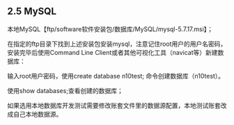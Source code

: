 ## 2.5 MySQL

本地MySQL【ftp/software软件安装包/数据库/MySQL/mysql-5.7.17.msi】；

在指定的ftp目录下找到上述安装包安装mysql，注意记住root用户的用户名密码，安装完毕后使用Command Line Client或者其他可视化工具（navicat等）新建数据库：

输入root用户密码，使用create database n10test; 命令创建数据库（n10test）。

使用show databases;查看创建的数据库；

如果选用本地数据库开发测试需要修改账套文件里的数据源配置，本地测试账套改成自己本地数据源。

